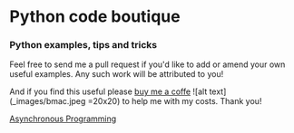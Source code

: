 # Python code boutique
### Python examples, tips and tricks
Feel free to send me a pull request if you'd like to add or amend your own useful examples. Any such work will be attributed to you!

And if you find this useful please [buy me a coffe](https://www.buymeacoffee.com/andykmiles) ![alt text](_images/bmac.jpeg =20x20) to help me with my costs. Thank you!

[Asynchronous Programming](async/README.md)
